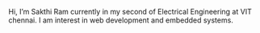  Hi, I’m Sakthi Ram currently in my second of Electrical Engineering at VIT chennai.
 I am interest in web development and embedded systems.

